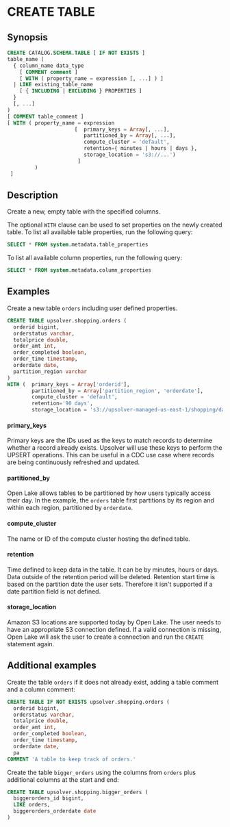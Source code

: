 # CREATE TABLE

## Synopsis

```sql
CREATE CATALOG.SCHEMA.TABLE [ IF NOT EXISTS ]
table_name (
  { column_name data_type 
    [ COMMENT comment ] 
    [ WITH ( property_name = expression [, ...] ) ]
  | LIKE existing_table_name 
    [ { INCLUDING | EXCLUDING } PROPERTIES ] 
  }
  [, ...]
)
[ COMMENT table_comment ]
[ WITH ( property_name = expression 
                      [  primary_keys = Array[, ...],
                         partitioned_by = Array[, ...],
                         compute_cluster = 'default',
                         retention={ minutes | hours | days },
                         storage_location = 's3://...')
                       ] 
         ) 
 ]
```

## Description

Create a new, empty table with the specified columns. 

The optional `WITH` clause can be used to set properties on the newly created table. To list all available table properties, run the following query:

```sql
SELECT * FROM system.metadata.table_properties
```

To list all available column properties, run the following query:

```sql
SELECT * FROM system.metadata.column_properties
```

## Examples

Create a new table `orders` including user defined properties.

```sql
CREATE TABLE upsolver.shopping.orders (
  orderid bigint,
  orderstatus varchar,
  totalprice double,
  order_amt int,
  order_completed boolean,
  order_time timestamp,
  orderdate date,
  partition_region varchar
)
WITH (  primary_keys = Array['orderid'],
        partitioned_by = Array['partition_region', 'orderdate'],
        compute_cluster = 'default',
        retention='90 days',
        storage_location = 's3://upsolver-managed-us-east-1/shopping/data')
```

#### primary\_keys 

Primary keys are the IDs used as the keys to match records to determine whether a record already exists. Upsolver will use these keys to perform the UPSERT operations. This can be useful in a CDC use case where records are being continuously refreshed and updated.

#### partitioned\_by 

Open Lake allows tables to be partitioned by how users typically access their day. In the example, the `orders` table first partitions by its region and within each region, partitioned by `orderdate`. 

#### compute\_cluster

The name or ID of the compute cluster hosting the defined table.

#### retention

Time defined to keep data in the table. It can be by minutes, hours or days. Data outside of the retention period will be deleted. Retention start time is based on the partition date the user sets. Therefore it isn't supported if a date partition field is not defined.

#### storage\_location

Amazon S3 locations are supported today by Open Lake. The user needs to have an appropriate S3 connection defined. If a valid connection is missing, Open Lake will ask the user to create a connection and run the `CREATE` statement again.

## Additional examples

Create the table `orders` if it does not already exist, adding a table comment and a column comment:

```sql
CREATE TABLE IF NOT EXISTS upsolver.shopping.orders (
  orderid bigint,
  orderstatus varchar,
  totalprice double,
  order_amt int,
  order_completed boolean,
  order_time timestamp,
  orderdate date,
  pa
COMMENT 'A table to keep track of orders.'
```

Create the table `bigger_orders` using the columns from `orders` plus additional columns at the start and end:

```sql
CREATE TABLE upsolver.shopping.bigger_orders (
  biggerorders_id bigint,
  LIKE orders,
  biggerorders_orderdate date
)
```

## 

## 

